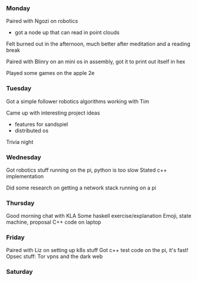 ### Monday

Paired with Ngozi on robotics
- got a node up that can read in point clouds

Felt burned out in the afternoon, much better after meditation and a reading break

Paired with Blinry on an mini os in assembly, got it to print out itself in hex

Played some games on the apple 2e

### Tuesday

Got a simple follower robotics algorithms working with Tim

Came up with interesting project ideas
- features for sandspiel
- distributed os

Trivia night

### Wednesday

Got robotics stuff running on the pi, python is too slow
Stated c++ implementation

Did some research on getting a network stack running on a pi

### Thursday
Good morning chat with KLA
Some haskell exercise/explanation
Emoji, state machine, proposal
C++ code on laptop

### Friday
Paired with Liz on setting up k8s stuff
Got c++ test code on the pi, it's fast!
Opsec stuff: Tor vpns and the dark web

### Saturday
